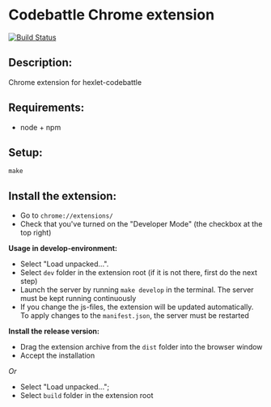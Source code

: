 # Codebattle Chrome extension
[![Build Status](https://travis-ci.org/hexlet-codebattle/battle_chrome_extension.svg?branch=master)](https://travis-ci.org/hexlet-codebattle/battle_chrome_extension)

## Description:

Chrome extension for hexlet-codebattle

## Requirements:

- node + npm

## Setup:

```
make
```


## Install the extension:
- Go to ```chrome://extensions/```
- Check that you've turned on the "Developer Mode" (the checkbox at the top right)

 
__Usage in develop-environment:__
 
- Select "Load unpacked...".
- Select ```dev``` folder in the extension root (if it is not there, first do the next step)
- Launch the server by running ```make develop``` in the terminal. The server must be kept running continuously
- If you change the js-files, the extension will be updated automatically. To apply changes to the ```manifest.json```, the server must be restarted

__Install the release version:__

- Drag the extension archive from the ```dist``` folder into the browser window
- Accept the installation

_Or_

- Select "Load unpacked...";
- Select ```build``` folder in the extension root
